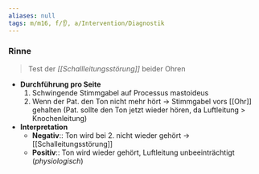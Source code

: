 ```yaml
---
aliases: null
tags: m/m16, f/👂, a/Intervention/Diagnostik
---
```

### Rinne
> Test der *[[Schallleitungsstörung]]* beider Ohren

- **Durchführung pro Seite**
	1. Schwingende Stimmgabel auf Processus mastoideus
	2. Wenn der Pat. den Ton nicht mehr hört → Stimmgabel vors [[Ohr]] gehalten (Pat. sollte den Ton jetzt wieder hören, da Luftleitung > Knochenleitung)
- **Interpretation**
	- **Negativ**:: Ton wird bei 2. nicht wieder gehört → [[Schalleitungsstörung]]
	- **Positiv**:: Ton wird wieder gehört, Luftleitung unbeeinträchtigt (*physiologisch*)